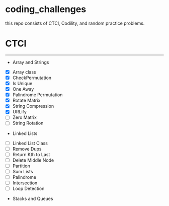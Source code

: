 # coding_challenges

this repo consists of CTCI, Codility, and random practice problems.

# CTCI

---

- Array and Strings

- [x] Array class
- [x] CheckPermutation
- [x] Is Unique
- [x] One Away
- [x] Palindrome Permutation
- [x] Rotate Matrix
- [x] String Compression
- [x] URLify
- [ ] Zero Matrix
- [ ] String Rotation

- Linked Lists

- [ ] Linked List Class
- [ ] Remove Dups
- [ ] Return Kth to Last
- [ ] Delete Middle Node
- [ ] Partition
- [ ] Sum Lists
- [ ] Palindrome
- [ ] Intersection
- [ ] Loop Detection

- Stacks and Queues
